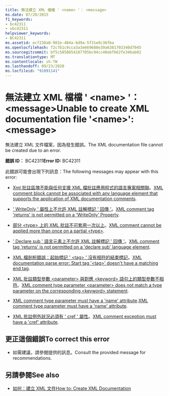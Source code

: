 ```yaml
---
title: 無法建立 XML 檔檔 ' <name> '： <message>
ms.date: 07/20/2015
f1_keywords:
- bc42311
- vbc42311
helpviewer_keywords:
- BC42311
ms.assetid: ecf238a0-902e-404a-bd9a-5f31e0c36fba
ms.openlocfilehash: f2c7b1c9cca3a3e669688e39a6381703340d7045
ms.sourcegitcommit: bf5c5850654187705bc94cc40ebfb62fe346ab02
ms.translationtype: MT
ms.contentlocale: zh-TW
ms.lasthandoff: 09/23/2020
ms.locfileid: "91091141"
---
```

# <a name="unable-to-create-xml-documentation-file-name-message"></a><span data-ttu-id="65e92-102">無法建立 XML 檔檔 ' \<name> '： \<message></span><span class="sxs-lookup"><span data-stu-id="65e92-102">Unable to create XML documentation file '\<name>': \<message></span></span>

<span data-ttu-id="65e92-103">無法建立 XML 文件檔案，因為發生錯誤。</span><span class="sxs-lookup"><span data-stu-id="65e92-103">The XML documentation file cannot be created due to an error.</span></span>  
  
 <span data-ttu-id="65e92-104">**錯誤 ID︰** BC42311</span><span class="sxs-lookup"><span data-stu-id="65e92-104">**Error ID:** BC42311</span></span>  
  
 <span data-ttu-id="65e92-105">此錯誤可能會出現下列訊息：</span><span class="sxs-lookup"><span data-stu-id="65e92-105">The following messages may appear with this error:</span></span>  
  
- <span data-ttu-id="65e92-106">[Xml 批註區塊不能與任何支援 XML 檔批註應用程式的語言專案相關聯](bc42312.md)。</span><span class="sxs-lookup"><span data-stu-id="65e92-106">[XML comment block cannot be associated with any language element that supports the application of XML documentation comments](bc42312.md).</span></span>  
  
- <span data-ttu-id="65e92-107">[' WriteOnly ' 屬性上不允許 XML 註解標記 ' 回傳 '](bc42313.md)。</span><span class="sxs-lookup"><span data-stu-id="65e92-107">[XML comment tag 'returns' is not permitted on a 'WriteOnly' Property](bc42313.md).</span></span>  
  
- <span data-ttu-id="65e92-108">[部分 \<type> 上的 XML 批註不可套用一次以上](bc42314.md)。</span><span class="sxs-lookup"><span data-stu-id="65e92-108">[XML comment cannot be applied more than once on a partial \<type>](bc42314.md).</span></span>  
  
- <span data-ttu-id="65e92-109">[' Declare sub ' 語言元素上不允許 XML 註解標記 ' 回傳 '](bc42315.md)。</span><span class="sxs-lookup"><span data-stu-id="65e92-109">[XML comment tag 'returns' is not permitted on a 'declare sub' language element](bc42315.md).</span></span>  
  
- <span data-ttu-id="65e92-110">[XML 檔剖析錯誤：起始標記 ' \<tag> ' 沒有相符的結束標記](bc42316.md)。</span><span class="sxs-lookup"><span data-stu-id="65e92-110">[XML documentation parse error: Start tag '\<tag>' doesn't have a matching end tag](bc42316.md).</span></span>  
  
- <span data-ttu-id="65e92-111">[XML 批註類型參數 \<parameter> 與對應 \<keyword> 語句上的類型參數不相符](bc42317.md)。</span><span class="sxs-lookup"><span data-stu-id="65e92-111">[XML comment type parameter \<parameter> does not match a type parameter on the corresponding \<keyword> statement](bc42317.md).</span></span>  
  
- <span data-ttu-id="65e92-112">[XML comment type parameter must have a 'name' attribute](bc42318.md).</span><span class="sxs-lookup"><span data-stu-id="65e92-112">[XML comment type parameter must have a 'name' attribute](bc42318.md).</span></span>  
  
- <span data-ttu-id="65e92-113">[XML 批註例外狀況必須有 ' cref ' 屬性](../language-reference/error-messages/xml-comment-exception-must-have-a-cref-attribute.md)。</span><span class="sxs-lookup"><span data-stu-id="65e92-113">[XML comment exception must have a 'cref' attribute](../language-reference/error-messages/xml-comment-exception-must-have-a-cref-attribute.md).</span></span>  
  
## <a name="to-correct-this-error"></a><span data-ttu-id="65e92-114">更正這個錯誤</span><span class="sxs-lookup"><span data-stu-id="65e92-114">To correct this error</span></span>  
  
- <span data-ttu-id="65e92-115">如需建議，請參閱提供的訊息。</span><span class="sxs-lookup"><span data-stu-id="65e92-115">Consult the provided message for recommendations.</span></span>  
  
## <a name="see-also"></a><span data-ttu-id="65e92-116">另請參閱</span><span class="sxs-lookup"><span data-stu-id="65e92-116">See also</span></span>

- [<span data-ttu-id="65e92-117">如何：建立 XML 文件</span><span class="sxs-lookup"><span data-stu-id="65e92-117">How to: Create XML Documentation</span></span>](../programming-guide/program-structure/how-to-create-xml-documentation.md)
